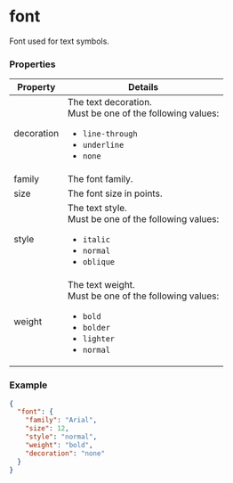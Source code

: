 # font

Font used for text symbols.

### Properties

| Property | Details
| --- | ---
| decoration | The text decoration.<br>Must be one of the following values:<ul><li>`line-through`</li><li>`underline`</li><li>`none`</li></ul>
| family | The font family.
| size | The font size in points.
| style | The text style.<br>Must be one of the following values:<ul><li>`italic`</li><li>`normal`</li><li>`oblique`</li></ul>
| weight | The text weight.<br>Must be one of the following values:<ul><li>`bold`</li><li>`bolder`</li><li>`lighter`</li><li>`normal`</li></ul>


### Example

```json
{
  "font": {
    "family": "Arial",
    "size": 12,
    "style": "normal",
    "weight": "bold",
    "decoration": "none"
  }
}
```

